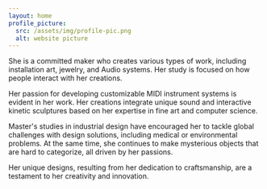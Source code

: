```yaml
---
layout: home
profile_picture:
  src: /assets/img/profile-pic.png
  alt: website picture
---
```

<body oncontextmenu="return false;">
<p>
 She is a committed maker who creates various types of work, including installation art, jewelry, and Audio systems. Her study is focused on how people interact with her creations.
</p>

<p>
 Her passion for developing customizable MIDI instrument systems is evident in her work. Her creations integrate unique sound and interactive kinetic sculptures based on her expertise in fine art and computer science.
</p>

<p>
 Master's studies in industrial design have encouraged her to tackle global challenges with design solutions, including medical or environmental problems. At the same time, she continues to make mysterious objects that are hard to categorize, all driven by her passions. 
</p>

<p>
 Her unique designs, resulting from her dedication to craftsmanship, are a testament to her creativity and innovation. 
</p>
</body>